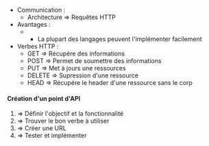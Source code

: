 - Communication :
	- Architecture => Requêtes HTTP
- Avantages :
	- + La plupart des langages peuvent l'implémenter facilement
- Verbes HTTP :
	- GET => Récupére des informations
	- POST  => Permet de soumettre des informations
	- PUT => Met à jours une ressources
	- DELETE => Supression d'une ressource
	- HEAD => Récupére le header d'une ressource sans le corp

#### Création d'un point d'API

1. => Définir l'objectif et la fonctionnalité
2. => Trouver le bon verbe à utiliser
3. => Créer une URL
4. => Tester et implémenter
